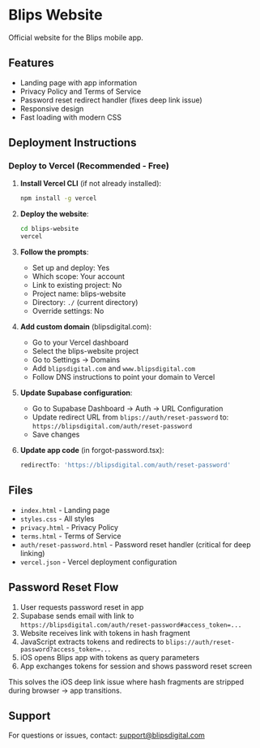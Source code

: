 # Blips Website

Official website for the Blips mobile app.

## Features

- Landing page with app information
- Privacy Policy and Terms of Service
- Password reset redirect handler (fixes deep link issue)
- Responsive design
- Fast loading with modern CSS

## Deployment Instructions

### Deploy to Vercel (Recommended - Free)

1. **Install Vercel CLI** (if not already installed):
   ```bash
   npm install -g vercel
   ```

2. **Deploy the website**:
   ```bash
   cd blips-website
   vercel
   ```

3. **Follow the prompts**:
   - Set up and deploy: Yes
   - Which scope: Your account
   - Link to existing project: No
   - Project name: blips-website
   - Directory: `./` (current directory)
   - Override settings: No

4. **Add custom domain** (blipsdigital.com):
   - Go to your Vercel dashboard
   - Select the blips-website project
   - Go to Settings → Domains
   - Add `blipsdigital.com` and `www.blipsdigital.com`
   - Follow DNS instructions to point your domain to Vercel

5. **Update Supabase configuration**:
   - Go to Supabase Dashboard → Auth → URL Configuration
   - Update redirect URL from `blips://auth/reset-password` to:
     `https://blipsdigital.com/auth/reset-password`
   - Save changes

6. **Update app code** (in forgot-password.tsx):
   ```typescript
   redirectTo: 'https://blipsdigital.com/auth/reset-password'
   ```

## Files

- `index.html` - Landing page
- `styles.css` - All styles
- `privacy.html` - Privacy Policy
- `terms.html` - Terms of Service
- `auth/reset-password.html` - Password reset handler (critical for deep linking)
- `vercel.json` - Vercel deployment configuration

## Password Reset Flow

1. User requests password reset in app
2. Supabase sends email with link to `https://blipsdigital.com/auth/reset-password#access_token=...`
3. Website receives link with tokens in hash fragment
4. JavaScript extracts tokens and redirects to `blips://auth/reset-password?access_token=...`
5. iOS opens Blips app with tokens as query parameters
6. App exchanges tokens for session and shows password reset screen

This solves the iOS deep link issue where hash fragments are stripped during browser → app transitions.

## Support

For questions or issues, contact: support@blipsdigital.com
